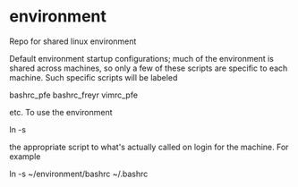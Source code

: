 # environment
Repo for shared linux environment

Default environment startup configurations; much of the environment is shared across machines, so only a few of these scripts are specific to each machine. Such specific scripts will be labeled

bashrc_pfe
bashrc_freyr
vimrc_pfe

etc. To use the environment

ln -s 

the appropriate script to what's actually called on login for the machine. For example

ln -s ~/environment/bashrc ~/.bashrc
